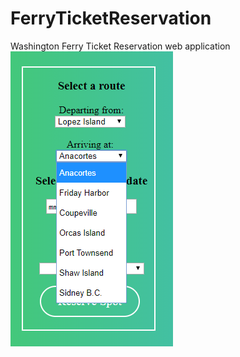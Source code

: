 # FerryTicketReservation
Washington Ferry Ticket Reservation web application
![alt text](images/arrival_options.png)
